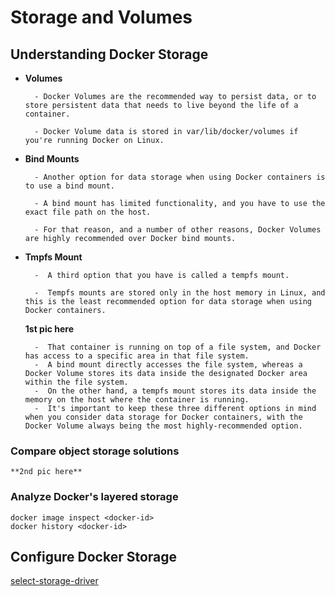 # Storage and Volumes

## Understanding Docker Storage

* **Volumes**

        - Docker Volumes are the recommended way to persist data, or to store persistent data that needs to live beyond the life of a container. 

        - Docker Volume data is stored in var/lib/docker/volumes if you're running Docker on Linux. 

* **Bind Mounts**

        - Another option for data storage when using Docker containers is to use a bind mount.

        - A bind mount has limited functionality, and you have to use the exact file path on the host. 

        - For that reason, and a number of other reasons, Docker Volumes are highly recommended over Docker bind mounts.

* **Tmpfs Mount**

        -  A third option that you have is called a tempfs mount. 

        -  Tempfs mounts are stored only in the host memory in Linux, and this is the least recommended option for data storage when using Docker containers. 

    **1st pic here**

        -  That container is running on top of a file system, and Docker has access to a specific area in that file system. 
        -  A bind mount directly accesses the file system, whereas a Docker Volume stores its data inside the designated Docker area within the file system.
        -  On the other hand, a tempfs mount stores its data inside the memory on the host where the container is running.
        -  It's important to keep these three different options in mind when you consider data storage for Docker containers, with the Docker Volume always being the most highly-recommended option. 

### Compare object storage solutions

    **2nd pic here**

### Analyze Docker's layered storage
```shell
docker image inspect <docker-id>
docker history <docker-id>
```

## Configure Docker Storage
[select-storage-driver](https://docs.docker.com/storage/storagedriver/select-storage-driver/)
